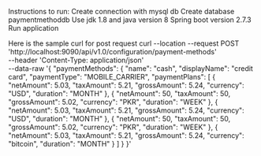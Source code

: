 Instructions to run:
Create connection with mysql db
Create database paymentmethoddb
Use jdk 1.8 and java version 8
Spring boot version 2.7.3
Run application

Here is the sample curl for post request
curl --location --request POST 'http://localhost:9090/api/v1.0/configuration/payment-methods' \
--header 'Content-Type: application/json' \
--data-raw '{
    "paymentMethods": {
        "name": "cash",
        "displayName": "credit card",
        "paymentType": "MOBILE_CARRIER",
        "paymentPlans": [
            {
                "netAmount": 5.03,
                "taxAmount": 5.21,
                "grossAmount": 5.24,
                "currency": "USD",
                "duration": "MONTH"
            },
            {
                "netAmount": 50,
                "taxAmount": 50,
                "grossAmount": 5.02,
                "currency": "PKR",
                "duration": "WEEK"
            },
            {
                "netAmount": 5.03,
                "taxAmount": 5.21,
                "grossAmount": 5.24,
                "currency": "USD",
                "duration": "MONTH"
            },
            {
                "netAmount": 50,
                "taxAmount": 50,
                "grossAmount": 5.02,
                "currency": "PKR",
                "duration": "WEEK"
            },
            {
                "netAmount": 5.03,
                "taxAmount": 5.21,
                "grossAmount": 5.24,
                "currency": "bitcoin",
                "duration": "MONTH"
            }
        ]
    }
}'
